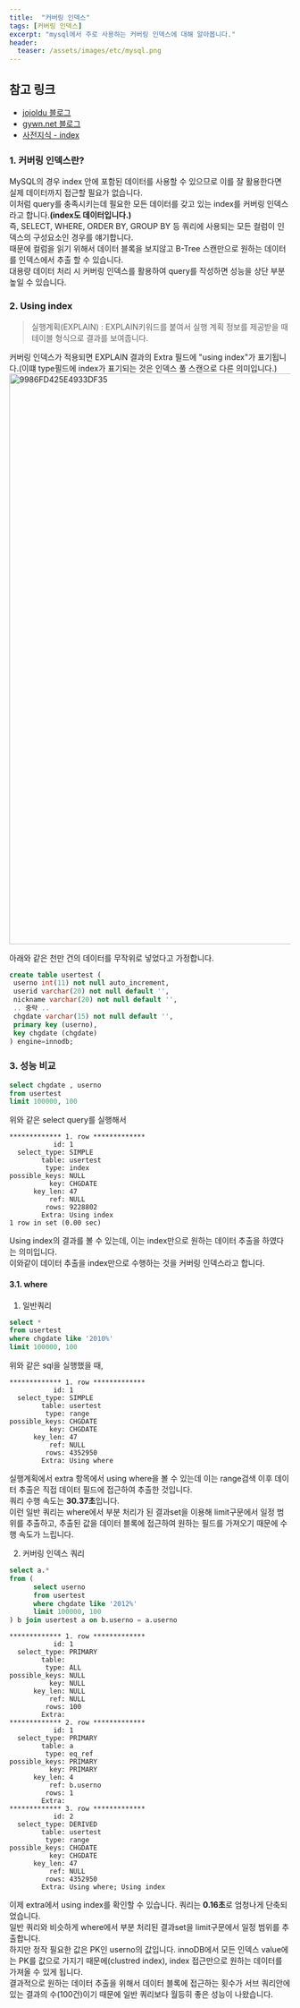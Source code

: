 ```yaml
---
title:  "커버링 인덱스"
tags: [커버링 인덱스]
excerpt: "mysql에서 주로 사용하는 커버링 인덱스에 대해 알아봅니다."
header:
  teaser: /assets/images/etc/mysql.png
---
```


## 참고 링크
+ [jojoldu 블로그](https://jojoldu.tistory.com/476)
+ [gywn.net 블로그](https://gywn.net/2012/04/mysql-covering-index/)
+ [사전지식 - index](https://hunnycombo.github.io/database/database-index/)

### 1. 커버링 인덱스란?
MySQL의 경우 index 안에 포함된 데이터를 사용할 수 있으므로 이를 잘 활용한다면 실제 데이터까지 접근할 필요가 없습니다.  
이처럼 query를 충족시키는데 필요한 모든 데이터를 갖고 있는 index를 커버링 인덱스라고 합니다.**(index도 데이터입니다.)**  
즉, SELECT, WHERE, ORDER BY, GROUP BY 등 쿼리에 사용되는 모든 컬럼이 인덱스의 구성요소인 경우를 얘기합니다.  
때문에 컬럼을 읽기 위해서 데이터 블록을 보지않고 B-Tree 스캔만으로 원하는 데이터를 인덱스에서 추출 할 수 있습니다.  
대용량 데이터 처리 시 커버링 인덱스를 활용하여 query를 작성하면 성능을 상단 부분 높일 수 있습니다.  

### 2. Using index
> 실행계획(EXPLAIN) : EXPLAIN키워드를 붙여서 실행 계획 정보를 제공받을 때 테이블 형식으로 결과를 보여줍니다.

커버링 인덱스가 적용되면 EXPLAIN 결과의 Extra 필드에 "using index"가 표기됩니다.(이떄 type필드에 index가 표기되는 것은 인덱스 풀 스캔으로 다른 의미입니다.)  
<img width="1020" alt="9986FD425E4933DF35" src="https://user-images.githubusercontent.com/78904413/163967322-402e34ef-5fb7-4038-b05b-022caf03639b.png">  


아래와 같은 천만 건의 데이터를 무작위로 넣었다고 가정합니다.  
```sql
create table usertest (
 userno int(11) not null auto_increment,
 userid varchar(20) not null default '',
 nickname varchar(20) not null default '',
 .. 중략 ..
 chgdate varchar(15) not null default '',
 primary key (userno),
 key chgdate (chgdate)
) engine=innodb;
```

### 3. 성능 비교

```sql
select chgdate , userno
from usertest
limit 100000, 100
```
위와 같은 select query를 실행해서

```text
************* 1. row *************
           id: 1
  select_type: SIMPLE
        table: usertest
         type: index
possible_keys: NULL
          key: CHGDATE
      key_len: 47
          ref: NULL
         rows: 9228802
        Extra: Using index
1 row in set (0.00 sec)
```
Using index의 결과를 볼 수 있는데, 이는 index만으로 원하는 데이터 추출을 하였다는 의미입니다.  
이와같이 데이터 추출을 index만으로 수행하는 것을 커버링 인덱스라고 합니다.

#### 3.1. where
1. 일반쿼리

```sql
select *
from usertest
where chgdate like '2010%'
limit 100000, 100
```
위와 같은 sql을 실행했을 때,
```text
************* 1. row *************
           id: 1
  select_type: SIMPLE
        table: usertest
         type: range
possible_keys: CHGDATE
          key: CHGDATE
      key_len: 47
          ref: NULL
         rows: 4352950
        Extra: Using where
```

실행계획에서 extra 항목에서 using where을 볼 수 있는데 이는 range검색 이후 데이터 추출은 직접 데이터 필드에 접근하여 추출한 것입니다.  
쿼리 수행 속도는 **30.37초**입니다.  
이런 일반 쿼리는 where에서 부분 처리가 된 결과set을 이용해 limit구문에서 일정 범위를 추출하고, 추출된 값을 데이터 블록에 접근하여 원하는 필드를 가져오기 때문에 수행 속도가 느립니다.  

2. 커버링 인덱스 쿼리

```sql
select a.*
from (
      select userno
      from usertest
      where chgdate like '2012%'
      limit 100000, 100
) b join usertest a on b.userno = a.userno
```
```text
************* 1. row *************
           id: 1
  select_type: PRIMARY
        table:
         type: ALL
possible_keys: NULL
          key: NULL
      key_len: NULL
          ref: NULL
         rows: 100
        Extra:
************* 2. row *************
           id: 1
  select_type: PRIMARY
        table: a
         type: eq_ref
possible_keys: PRIMARY
          key: PRIMARY
      key_len: 4
          ref: b.userno
         rows: 1
        Extra:
************* 3. row *************
           id: 2
  select_type: DERIVED
        table: usertest
         type: range
possible_keys: CHGDATE
          key: CHGDATE
      key_len: 47
          ref: NULL
         rows: 4352950
        Extra: Using where; Using index
```

이제 extra에서 using index를 확인할 수 있습니다. 쿼리는 **0.16초**로 엄청나게 단축되었습니다.  
일반 쿼리와 비슷하게 where에서 부분 처리된 결과set을 limit구문에서 일정 범위를 추출합니다.  
하지만 정작 필요한 값은 PK인 userno의 값입니다. innoDB에서 모든 인덱스 value에는 PK를 값으로 가지기 때문에(clustred index), index 접근만으로 원하는 데이터를 가져올 수 있게 됩니다.  
결과적으로 원하는 데이터 추출을 위해서 데이터 블록에 접근하는 횟수가 서브 쿼리안에 있는 결과의 수(100건)이기 때문에 일반 쿼리보다 월등히 좋은 성능이 나왔습니다.  
